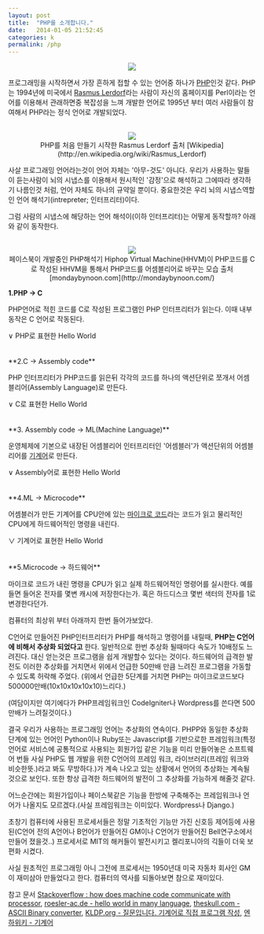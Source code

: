 ```yaml
---
layout: post
title:  "PHP를 소개합니다."
date:   2014-01-05 21:52:45
categories: k
permalink: /php
---
```

<script src="http://code.jquery.com/jquery-1.10.2.min.js"></script>
<style>
.content {
    display: none;
}
</style>
<script>
$(".container").click(function() {
    $(this).find('.content').slideToggle();
});
</script>

<center><img src="http://farm4.staticflickr.com/3773/11773460293_887d1b0637_o.jpg" /></center>

프로그래밍을 시작하면서 가장 흔하게 접할 수 있는 언어중 하나가 [PHP](http://www.php.net)인것 같다. PHP는 1994년에 미국에서 [Rasmus Lerdorf](http://en.wikipedia.org/wiki/Rasmus_Lerdorf)라는 사람이 자신의 홈페이지를 Perl이라는 언어를 이용해서 관래하면중 복잡성을 느껴 개발한 언어로 1995년 부터 여러 사람들이 참여해서 PHP라는 정식 언어로 개발되었다.
<br /><br />

<center><img src="http://farm4.staticflickr.com/3743/11773339656_6c336daae7_o.jpg" /><br />PHP를 처음 만들기 시작한 Rasmus Lerdorf 출처 [Wikipedia](http://en.wikipedia.org/wiki/Rasmus_Lerdorf)</center>

사살 프로그래밍 언어라는것이 언어 자체는 '아무-것도' 아니다. 우리가 사용하는 말들이 듣는사람이 뇌의 시냅스를 이용해서 원시적인 '감정'으로 해석하고 그에따라 생각하기 나름인것 처럼, 언어 자체도 하나의 규약일 뿐이다. 중요한것은 우리 뇌의 시냅스역할인 언어 해석기(intrepreter; 인터프리터)이다.

그럼 사람의 시냅스에 해당하는 언어 해석이(이하 인터프리터)는 어떻게 동작할까? 아래와 같이 동작한다.
<br /><br />
<center><img src="http://farm3.staticflickr.com/2891/11772984924_f1c5ff9819_o.jpg" /><br />페이스북이 개발중인 PHP해석기 Hiphop Virtual Machine(HHVM)이 PHP코드를 C로 작성된 HHVM을 통해서 PHP코드를 어셈블리어로 바꾸는 모습 출처 [mondaybynoon.com](http://mondaybynoon.com/)</center>

**1.PHP -> C**

PHP언어로 적힌 코드를 C로 작성된 프로그램인 PHP 인터프리터가 읽는다. 이때 내부동작은 C 언어로 작동된다.

<div class="container">
    &or; PHP로 표현한 Hello World  
<div class="content">
{% highlight php %}
<?php 
  echo 'Hello, world!' 
?>
{% endhighlight %}
</div></div>
<br /><br />
**2.C -> Assembly code**

PHP 인터프리터가 PHP코드를 읽은뒤 각각의 코드를 하나의 액션단위로 쪼개서 어셈블리어(Assembly Language)로 만든다.

<div class="container">
    &or; C로 표현한 Hello World   
<div class="content">
{% highlight c %}
#include <stdio.h>
 
int main(void)
{
    printf("Hello, world!\n");
    return 0;
}
{% endhighlight %}
</div></div>
<br /><br />
**3. Assembly code -> ML(Machine Language)**

운영체제에 기본으로 내장된 어셈블리어 인터프리터인 '어셈블러'가 액션단위의 어셈블리어를 [기계어](http://en.wikipedia.org/wiki/Machine_code)로 만든다. 

<div class="container">
    &or; Assembly어로 표현한 Hello World   
<div class="content">

여기서는 x86-64 Linux, AT&T syntax의 어셈블리어를 사용했다.

{% highlight gas %}
	.section	.rodata
string:
	.ascii "Hello, world!\n"
length:
	.quad . -string		#Dot = 'here'
 
	.section	.text
	.globl _start		#Make entry point visible to linker
_start:
	movq $4, %rax		#4=write
	movq $1, %rbx		#1=stdout
	movq $string, %rcx
	movq length, %rdx
	int $0x80 		#Call Operating System
	movq %rax, %rbx		#Make program return syscall exit status
	movq $1, %rax		#1=exit
	int $0x80		#Call System Again 
{% endhighlight %}
</div></div>
<br /><br />
**4.ML -> Microcode**

어셈블러가 만든 기계어를 CPU안에 있는 [마이크로 코드](http://en.wikipedia.org/wiki/Microcode)라는 코드가 읽고 물리적인 CPU에게 하드웨어적인 명령을 내린다.

<div class="container">
    &or; 기계어로 표현한 Hello World    
<div class="content">
Hello World라는 글자만 기계어로 표현한다면 다음과 같다.
{% highlight php %}
c7 3c 2a 3c 2a 2b 2a 5c 3c 28 5c 2a 2b 2a 5c 3c
28 5c 2a 2b 2a 5c 3c 28 5c 2a 2b 2a 5c 3c 28 5c
2a 2b 2a 5c 3c 28 5c 2a 2b 2a 5c 3c 28 5c 2a 2b
2a 5c 3c 28 5c 2a 2b 2a 5c 3c 28 5c 2a 2b 2a 5c
3c 28 5c 2a 2b 2a 5c 3c 28 5c 2a 2b 2a 5c 3c 28
5c 2a 2b 2a 5c 3c 28 5c 2a 2b 2a 5c 3c 28 5c 2a
2b 2a 00 00 01 00 00 00 00 00 00 00 00 00 00 00
00 00 00 00 00 00 00 00 00 00 00 00 00 00 00 00
00 00 00 00 00 00 00 00 00 00 00 00 00 00 00 00
00 00 00 00 00 00 00 00 00 00 00 00 00 00 00 00
00 00 00 00 00 00 00 00 00 00 00 00 00 00 00 00
00 00 00 00 00 00 00 00 00 00 00 00 00 00 00 00
00 00 00 00 00 00 00 64 48 65 6c 6c 6f 2c 20 57
6f 72 6c 64 21 00 00 00 00 00 00 00 00 00 00 00
00 00 00 00 00 00 00 00 00 00 00 00 00 00 00 00
00 00 00 00 00 00 00 00 00 00 00 00 00 00 00 00
{% endhighlight %}
</div></div>
<br /><br />
**5.Microcode -> 하드웨어**

마이크로 코드가 내린 명령을 CPU가 읽고 실제 하드웨어적인 명령어를 실시한다. 예를들면 들어온 전자를 몇변 캐시에 저장한다는가. 혹은 하드디스크 몇번 색터의 전자를 1로 변경한다던가.

컴퓨터의 최상위 부터 아래까지 한번 들어가보았다. 

C언어로 만들어진 PHP인터프리터가 PHP를 해석하고 명령어를 내릴때, **PHP는 C언어에 비해서 추상화 되었다고** 한다. 일반적으로 한번 추상화 될때마다 속도가 10배정도 느려진다. 대신 얻는것은 프로그램을 쉽게 개발할수 있다는 것이다. 하드웨어의 급격한 발전도 이러한 추상화를 거치면서 위에서 언급한 50만배 만큼 느려진 프로그램을 가동할수 있도록 허락해 주었다. (위에서 언급한 5단계를 거치면 PHP는 마이크로코드보다 500000만배(10x10x10x10x10)느리다.)

(여담이지만 여기에다가 PHP프레임워크인 CodeIgniter나 Wordpress를 쓴다면 500만배가 느려질것이다.)

결국 우리가 사용하는 프로그래밍 언어는 추상화의 연속이다. PHPP와 동일한 추상화 단계에 있는 언어인 Python이나 Ruby또는 Javascript를 기반으로한 프레임워크(특정 언어로 서비스에 공통적으로 사용되는 회원가입 같은 기능을 미리 만들어놓은 소프트웨어 번들 사실 PHP도 웹 개발을 위한 C언어의 프레임 워크, 라이브러리(프레임 워크와 비슷한뜻.)라고 봐도 무방하다.)가 계속 나오고 있는 상황에서 언어의 추상화는 계속될것으로 보인다. 또한 항상 급격한 하드웨어의 발전이 그 추상화를 가능하게 해줄것 같다. 

어느순간에는 회원가입이나 페이스북같은 기능을 한방에 구축해주는 프레임워크나 언어가 나올지도 모르겠다.(사실 프레임워크는 이미있다. Wordpress나 Django.)

초창기 컴퓨터에 사용된 프로세서들은 정말 기초적인 기능만 가진 신호등 제어등에 사용된(C언어 전의 A언어나 B언어가 만들어진 GM이나 C언어가 만들어진 Bell연구소에서 만들어 졌을것..) 프로세서로 MIT의 해커들이 발전시키고 켈리포니아의 긱들이 더욱 보편화 시켰다. 

사실 원초적인 프로그래밍 아니 그전에 프로세서는 1950년대 미국 자동차 회사인 GM이 재미삼아 만들었다고 한다. 컴퓨터의 역사를 되돌아보면 참으로 재미있다.

참고 문서 
[Stackoverflow : how does machine code communicate with processor](http://stackoverflow.com/questions/9753669/how-does-machine-code-communicate-with-processor), [roesler-ac.de - hello world in many language](http://www.roesler-ac.de/wolfram/hello.htm), [theskull.com - ASCII Binary converter](http://www.theskull.com/javascript/ascii-binary.html), [KLDP.org - 질문입니다. 기계어로 직접 프로그램 작성](https://kldp.org/node/125467), [엔하위키 - 기계어](http://mirror.enha.kr/wiki/%EA%B8%B0%EA%B3%84%EC%96%B4)

